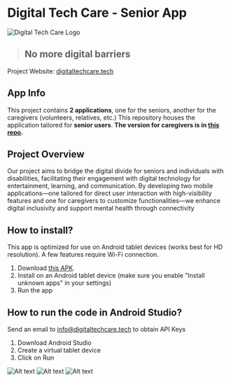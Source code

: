 # Digital Tech Care - Senior App
![Digital Tech Care Logo](https://github.com/haydenhuyp/DigitalTechCare/assets/63182335/6faf9f28-52a5-482a-8ec2-829f26d7e5ed)
> ## **No more digital barriers**


Project Website: [digitaltechcare.tech](https://digitaltechcare.tech/)
## App Info
This project contains **2  applications**, one for the seniors, another for the caregivers (volunteers, relatives, etc.)
This repository houses the application tailored for **senior users**.
**The version for caregivers is in [this repo](https://github.com/haydenhuyp/DigitalTechCare_Caregiver).**

## Project Overview
Our project aims to bridge the digital divide for seniors and individuals with disabilities, facilitating their engagement with digital technology for entertainment, learning, and communication. By developing two mobile applications—one tailored for direct user interaction with high-visibility features and one for caregivers to customize functionalities—we enhance digital inclusivity and support mental health through connectivity

## How to install?
This app is optimized for use on Android tablet devices (works best for HD resolution).
A few features require Wi-Fi connection.
1. Download [this APK](https://drive.google.com/file/d/1PFAu9-1z4rZn_uMqeKmUqedgG4haHmcE/view?usp=sharing).
2. Install on an Android tablet device (make sure you enable "Install unknown apps" in your settings)
3. Run the app

## How to run the code in Android Studio?
Send an email to info@digitaltechcare.tech to obtain API Keys
1. Download Android Studio
2. Create a virtual tablet device
3. Click on Run

![Alt text](https://forthebadge.com/images/badges/made-with-java.png)
![Alt text](https://forthebadge.com/images/badges/built-for-android.png)
![Alt text](https://forthebadge.com/images/badges/built-with-love.png)
